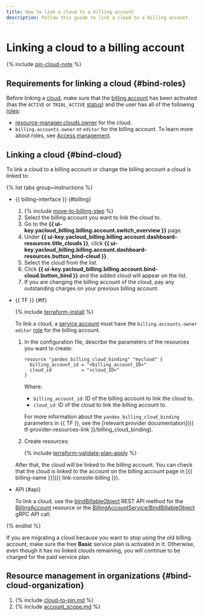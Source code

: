 ```yaml
---
title: How to link a cloud to a billing account
description: Follow this guide to link a cloud to a billing account.
---
```


# Linking a cloud to a billing account

{% include [pin-cloud-note](../_includes/pin-cloud-note.md) %}

## Requirements for linking a cloud {#bind-roles}

Before linking a [cloud](../../resource-manager/concepts/resources-hierarchy.md#cloud), make sure that the [billing account](../concepts/billing-account.md) has been activated (has the `ACTIVE` or `TRIAL_ACTIVE` [status](../concepts/billing-account-statuses.md)) and the user has all of the following [roles](../../iam/concepts/access-control/roles.md):
* [resource-manager.clouds.owner](../../resource-manager/security/index.md#resource-manager-clouds-owner) for the cloud.
* `billing.accounts.owner` or `editor` for the billing account. To learn more about roles, see [Access management](../security/index.md#roles-list).

## Linking a cloud {#bind-cloud}

To link a cloud to a billing account or change the billing account a cloud is linked to:

{% list tabs group=instructions %}

- {{ billing-interface }} {#billing}

  1. {% include [move-to-billing-step](../_includes/move-to-billing-step.md) %}
  1. Select the billing account you want to link the cloud to.
  1. Go to the **{{ ui-key.yacloud_billing.billing.account.switch_overview }}** page.
  1. Under **{{ ui-key.yacloud_billing.billing.account.dashboard-resources.title_clouds }}**, click **{{ ui-key.yacloud_billing.billing.account.dashboard-resources.button_bind-cloud }}**.
  1. Select the cloud from the list.
  1. Click **{{ ui-key.yacloud_billing.billing.account.bind-cloud.button_bind }}** and the added cloud will appear on the list.
  1. If you are changing the billing account of the cloud, pay any outstanding charges on your previous billing account.

- {{ TF }} {#tf}

  {% include [terraform-install](../../_includes/terraform-install.md) %}

  To link a cloud, a [service account](../../iam/concepts/users/service-accounts.md) must have the `billing.accounts.owner` `editor` [role](../security/index.md#set-role) for the billing account.
  1. In the configuration file, describe the parameters of the resources you want to create:

     ```hcl
     resource "yandex_billing_cloud_binding" "mycloud" {
       billing_account_id = "<billing_account_ID>"
       cloud_id           = "<cloud_ID>"
     }
     ```

     Where:
     * `billing_account_id`: ID of the billing account to link the cloud to.
     * `cloud_id`: ID of the cloud to link the billing account to.

     For more information about the `yandex_billing_cloud_binding` parameters in {{ TF }}, see the [relevant provider documentation]({{ tf-provider-resources-link }}/billing_cloud_binding).
  1. Create resources:

     {% include [terraform-validate-plan-apply](../../_tutorials/_tutorials_includes/terraform-validate-plan-apply.md) %}

  After that, the cloud will be linked to the billing account. You can check that the cloud is linked to the account on the billing account page in [{{ billing-name }}]({{ link-console-billing }}).

- API {#api}

  To link a cloud, use the [bindBillableObject](../api-ref/BillingAccount/bindBillableObject.md) REST API method for the [BillingAccount](../api-ref/BillingAccount/index.md) resource or the [BillingAccountService/BindBillableObject](../api-ref/grpc/BillingAccount/bindBillableObject.md) gRPC API call.

{% endlist %}

If you are migrating a cloud because you want to stop using the old billing account, make sure the free **Basic** service plan is activated in it. Otherwise, even though it has no linked clouds remaining, you will continue to be charged for the paid service plan.

## Resource management in organizations {#bind-cloud-organization}

1. {% include [cloud-to-pin.md](../_includes/clouds-to-pin.md) %}
1. {% include [account_scope.md](../_includes/account-scope.md) %}